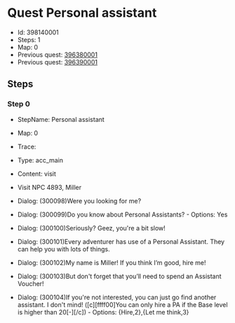 # Quest Personal assistant

- Id: 398140001
- Steps: 1
- Map: 0
- Previous quest: [396380001](396380001.md)
- Previous quest: [396390001](396390001.md)

## Steps

### Step 0
- StepName:  Personal assistant
- Map:  0
- Trace:  
- Type:  acc_main
- Content:  visit
- Visit NPC 4893, Miller

- Dialog: (300098)Were you looking for me?
- Dialog: (300099)Do you know about Personal Assistants? - Options: Yes
- Dialog: (300100)Seriously? Geez, you're a bit slow!
- Dialog: (300101)Every adventurer has use of a Personal Assistant. They can help you with lots of things.
- Dialog: (300102)My name is Miller! If you think I’m good, hire me!
- Dialog: (300103)But don't forget that you’ll need to spend an Assistant Voucher!
- Dialog: (300104)If you're not interested, you can just go find another assistant. I don't mind! ([c][ffff00]You can only hire a PA if the Base level is higher than 20[-][/c]) - Options: {Hire,2},{Let me think,3}


